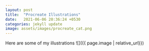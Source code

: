 ```yaml
---
layout: post
title:  "Procreate Illustrations"
date:   2021-06-06 20:36:24 +0530
categories: jekyll update
image: assets/images/procreate_cat.png
---
```

Here are some of my illustrations
![]({{ page.image | relative_url}})